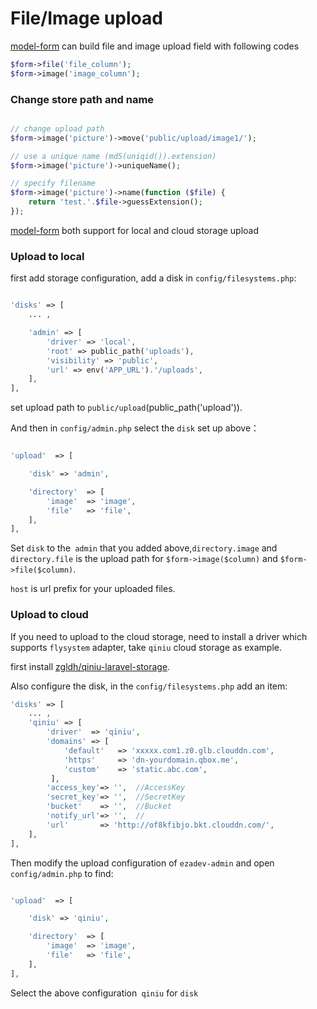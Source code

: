 # File/Image upload

[model-form](/en/model-form.md) can build file and image upload field with following codes

```php
$form->file('file_column');
$form->image('image_column');
```

### Change store path and name

```php

// change upload path
$form->image('picture')->move('public/upload/image1/');

// use a unique name (md5(uniqid()).extension)
$form->image('picture')->uniqueName();

// specify filename
$form->image('picture')->name(function ($file) {
    return 'test.'.$file->guessExtension();
});

```

[model-form](/en/model-form.md) both support for local and cloud storage upload

### Upload to local

first add storage configuration, add a disk in `config/filesystems.php`:

```php

'disks' => [
    ... ,

    'admin' => [
        'driver' => 'local',
        'root' => public_path('uploads'),
        'visibility' => 'public',
        'url' => env('APP_URL').'/uploads',
    ],
],

```

set upload path to `public/upload`(public_path('upload')).

And then in `config/admin.php` select the `disk` set up above：

```php

'upload'  => [

    'disk' => 'admin',

    'directory'  => [
        'image'  => 'image',
        'file'   => 'file',
    ],
],

```

Set `disk` to the` admin` that you added above,`directory.image` and `directory.file` is the upload path for `$form->image($column)` and `$form->file($column)`.

`host` is url prefix for your uploaded files.


### Upload to cloud

If you need to upload to the cloud storage, need to install a driver which supports `flysystem` adapter, take `qiniu` cloud storage as example.

first install [zgldh/qiniu-laravel-storage](https://github.com/zgldh/qiniu-laravel-storage).

Also configure the disk, in the `config/filesystems.php` add an item:

```php
'disks' => [
    ... ,
    'qiniu' => [
        'driver'  => 'qiniu',
        'domains' => [
            'default'   => 'xxxxx.com1.z0.glb.clouddn.com', 
            'https'     => 'dn-yourdomain.qbox.me',       
            'custom'    => 'static.abc.com',              
         ],
        'access_key'=> '',  //AccessKey
        'secret_key'=> '',  //SecretKey
        'bucket'    => '',  //Bucket
        'notify_url'=> '',  //
        'url'       => 'http://of8kfibjo.bkt.clouddn.com/',
    ],
],

```

Then modify the upload configuration of `ezadev-admin` and open `config/admin.php` to find:

```php

'upload'  => [

    'disk' => 'qiniu',

    'directory'  => [
        'image'  => 'image',
        'file'   => 'file',
    ],
],

```

Select the above configuration` qiniu` for `disk`